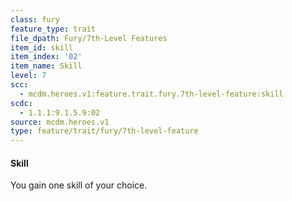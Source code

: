 ```yaml
---
class: fury
feature_type: trait
file_dpath: Fury/7th-Level Features
item_id: skill
item_index: '02'
item_name: Skill
level: 7
scc:
  - mcdm.heroes.v1:feature.trait.fury.7th-level-feature:skill
scdc:
  - 1.1.1:9.1.5.9:02
source: mcdm.heroes.v1
type: feature/trait/fury/7th-level-feature
---
```


#### Skill

You gain one skill of your choice.
